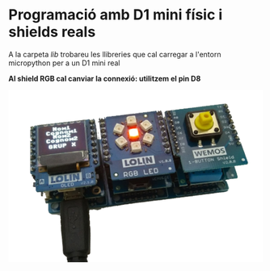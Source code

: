 # Programació amb D1 mini físic i shields reals

A la carpeta *lib* trobareu les llibreries que cal carregar a l'entorn micropython per a un D1 mini real

**Al shield RGB cal canviar la connexió: utilitzem el pin D8** 

![](oled-leds.png)
